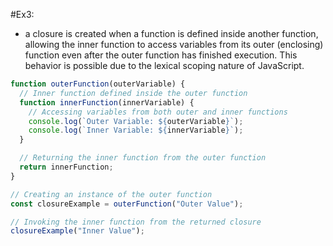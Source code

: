 #Ex3:

- a closure is created when a function is defined inside another function, allowing the inner function to access variables from its outer (enclosing) function even after the outer function has finished execution. This behavior is possible due to the lexical scoping nature of JavaScript.

```jsx
function outerFunction(outerVariable) {
  // Inner function defined inside the outer function
  function innerFunction(innerVariable) {
    // Accessing variables from both outer and inner functions
    console.log(`Outer Variable: ${outerVariable}`);
    console.log(`Inner Variable: ${innerVariable}`);
  }

  // Returning the inner function from the outer function
  return innerFunction;
}

// Creating an instance of the outer function
const closureExample = outerFunction("Outer Value");

// Invoking the inner function from the returned closure
closureExample("Inner Value");
```
